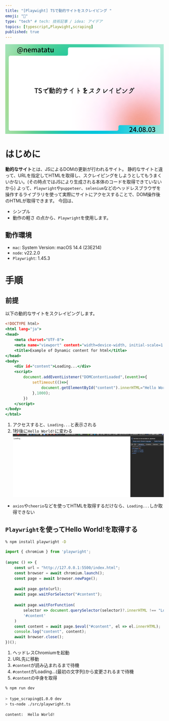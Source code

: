 ```yaml
---
title: "[Playwight] TSで動的サイトをスクレイピング "
emoji: "🤖"
type: "tech" # tech: 技術記事 / idea: アイデア
topics: [typescript,Playwight,scraping]
published: true
---
```

![](/images/scraping_playwright.png)
# はじめに
**動的なサイト**とは、JSによるDOMの更新が行われるサイト。
静的なサイトと違って、URLを指定してHTMLを取得し、スクレイピングをしようとしてもうまくいかない。(その時点ではJSにより生成される本体のコードを取得できていないから)
よって、`Playwright`や`puppeteer`、`selenium`などのヘッドレスブラウザを操作するライブラリを使って実際にサイトにアクセスすることで、DOM操作後のHTMLが取得できます。
今回は、
* シンプル
* 動作の軽さ
の点から、`Playwright`を使用します。

## 動作環境
* `mac`: System Version: macOS 14.4 (23E214)
* `node`: v22.2.0
* `Playwright`: 1.45.3

# 手順
## 前提
以下の動的なサイトをスクレイピングします。
```html:index.html
<!DOCTYPE html>
<html lang="ja">
<head>
    <meta charset="UTF-8">
    <meta name="viewport" content="width=device-width, initial-scale=1.0">
    <title>Example of Dynamic content for html</title>
</head>
<body>
    <div id="content">Loading...</div>
    <script>
        document.addEventListener("DOMContentLoaded",(event)=>{
            setTimeout(()=>{
                document.getElementById("content").innerHTML="Hello World!";
            },1000);
        })
    </script>
</body>
</html>
```
1. アクセスすると、`Loading...`と表示される
2. 1秒後に`Hello World!`に変わる
![](/images/scraping_playwright.gif)
* `axios`や`cheerio`などを使ってHTMLを取得するだけなら、`Loading...`しか取得できない

## `Playwright`を使ってHello World!を取得する
```bash
% npm install playwright -D
```

```typescript:playwright.ts
import { chromium } from 'playwright';

(async () => {
    const url = "http://127.0.0.1:5500/index.html";
    const browser = await chromium.launch();
    const page = await browser.newPage();

    await page.goto(url);
    await page.waitForSelector("#content");

    await page.waitForFunction(
        selector => document.querySelector(selector)?.innerHTML !== "Loading...",
        '#content'
    )
    const content = await page.$eval("#content", el => el.innerHTML);
    console.log("content", content);
    await browser.close();
})();
```

1. ヘッドレスChromiumを起動 
2. URL先に移動
3. `#content`が読み込まれるまで待機
4. `#content`がLoading...(最初の文字列)から変更されるまで待機
5. `#content`の中身を取得

```bash
% npm run dev

> type_scraping@1.0.0 dev
> ts-node ./src/playwright.ts

content:  Hello World!
```
